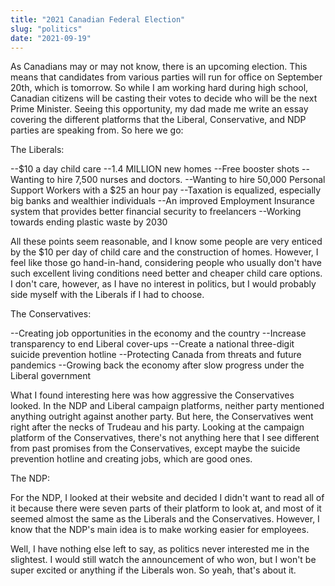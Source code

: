 ```yaml
---
title: "2021 Canadian Federal Election"
slug: "politics"
date: "2021-09-19"
---
```


As Canadians may or may not know, there is an upcoming election. This means that candidates from various parties will run for office on September 20th, which is tomorrow. So while I am working hard during high school, Canadian citizens will be casting their votes to decide who will be the next Prime Minister. Seeing this opportunity, my dad made me write an essay covering the different platforms that the Liberal, Conservative, and NDP parties are speaking from. So here we go:

The Liberals:  
  
--$10 a day child care
--1.4 MILLION new homes
--Free booster shots
--Wanting to hire 7,500 nurses and doctors.
--Wanting to hire 50,000 Personal Support Workers with a $25 an hour pay
--Taxation is equalized, especially big banks and wealthier individuals
--An improved Employment Insurance system that provides better financial security to freelancers
--Working towards ending plastic waste by 2030

All these points seem reasonable, and I know some people are very enticed by the $10 per day of child care and the construction of homes. However, I feel like those go hand-in-hand, considering people who usually don't have such excellent living conditions need better and cheaper child care options. I don't care, however, as I have no interest in politics, but I would probably side myself with the Liberals if I had to choose. 

The Conservatives: 

--Creating job opportunities in the economy and the country
--Increase transparency to end Liberal cover-ups
--Create a national three-digit suicide prevention hotline
--Protecting Canada from threats and future pandemics
--Growing back the economy after slow progress under the Liberal government

What I found interesting here was how aggressive the Conservatives looked. In the NDP and Liberal campaign platforms, neither party mentioned anything outright against another party. But here, the Conservatives went right after the necks of Trudeau and his party. Looking at the campaign platform of the Conservatives, there's not anything here that I see different from past promises from the Conservatives, except maybe the suicide prevention hotline and creating jobs, which are good ones. 

The NDP: 

For the NDP, I looked at their website and decided I didn't want to read all of it because there were seven parts of their platform to look at, and most of it seemed almost the same as the Liberals and the Conservatives. However, I know that the NDP's main idea is to make working easier for employees.

Well, I have nothing else left to say, as politics never interested me in the slightest. I would still watch the announcement of who won, but I won't be super excited or anything if the Liberals won. So yeah, that's about it.
